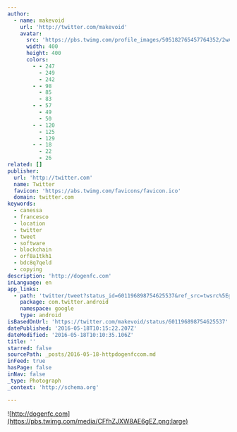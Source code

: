 ```yaml
---
author:
  - name: makevoid
    url: 'http://twitter.com/makevoid'
    avatar:
      src: 'https://pbs.twimg.com/profile_images/505182765457764352/2wAnUl4N_400x400.jpeg'
      width: 400
      height: 400
      colors:
        - - 247
          - 249
          - 242
        - - 98
          - 85
          - 83
        - - 57
          - 49
          - 50
        - - 120
          - 125
          - 129
        - - 18
          - 22
          - 26
related: []
publisher:
  url: 'http://twitter.com'
  name: Twitter
  favicon: 'https://abs.twimg.com/favicons/favicon.ico'
  domain: twitter.com
keywords:
  - canessa
  - francesco
  - location
  - twitter
  - tweet
  - software
  - blockchain
  - orf8a1tkh1
  - bdc8q7qeld
  - copying
description: 'http://dogenfc.com'
inLanguage: en
app_links:
  - path: 'twitter/tweet?status_id=601196898754625537&ref_src=twsrc%5Egoogle%7Ctwcamp%5Eandroidseo%7Ctwgr%5Estatus%7Ctwterm%5E601196898754625537'
    package: com.twitter.android
    namespace: google
    type: android
isBasedOnUrl: 'https://twitter.com/makevoid/status/601196898754625537'
datePublished: '2016-05-18T10:15:22.207Z'
dateModified: '2016-05-18T10:10:35.106Z'
title: ''
starred: false
sourcePath: _posts/2016-05-18-httpdogenfccom.md
inFeed: true
hasPage: false
inNav: false
_type: Photograph
_context: 'http://schema.org'

---
```

![http://dogenfc.com](https://pbs.twimg.com/media/CFfhZJXW8AE6gEZ.png:large)